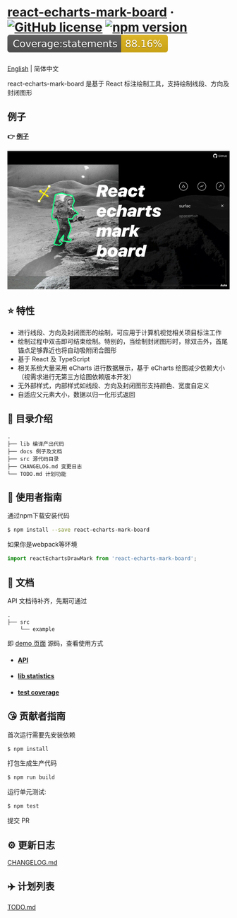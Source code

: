 # [react-echarts-mark-board](https://github.com/aute/react-echarts-mark-board) &middot; [![GitHub license](https://img.shields.io/badge/license-MIT-blue.svg)](https://github.com/aute/react-echarts-mark-board/blob/master/LICENSE) [![npm version](https://img.shields.io/npm/v/react-echarts-mark-board)](https://www.npmjs.com/package/react-echarts-mark-board)  [![coverage](./docs/coverage/badges/badge-statements.svg)](https://aute.github.io/react-echarts-mark-board/coverage/lcov-report/) 
[English](./README.md) | 简体中文

react-echarts-mark-board 是基于 React 标注绘制工具，支持绘制线段、方向及封闭图形

## 例子
#### 👉 [例子](https://aute.github.io/react-echarts-mark-board)
![demo](./demo.gif)

## ⭐️ 特性

- 进行线段、方向及封闭图形的绘制，可应用于计算机视觉相关项目标注工作
- 绘制过程中双击即可结束绘制。特别的，当绘制封闭图形时，除双击外，首尾锚点足够靠近也将自动吸附闭合图形
- 基于 React 及 TypeScript
- 相关系统大量采用 eCharts 进行数据展示，基于 eCharts 绘图减少依赖大小（视需求进行无第三方绘图依赖版本开发）
- 无外部样式，内部样式如线段、方向及封闭图形支持颜色、宽度自定义
- 自适应父元素大小，数据以归一化形式返回

## 📂 目录介绍

```
.
├── lib 编译产出代码
├── docs 例子及文档
├── src 源代码目录
├── CHANGELOG.md 变更日志
└── TODO.md 计划功能
```

## 🚀  使用者指南

通过npm下载安装代码

```bash
$ npm install --save react-echarts-mark-board
```

如果你是webpack等环境

```js
import reactEchartsDrawMark from 'react-echarts-mark-board';
```

## 📑  文档
API 文档待补齐，先期可通过

```
.
├── src
    └── example 

```
即 [demo 页面](https://aute.github.io/react-echarts-mark-board) 源码，查看使用方式

- #### [API](./api.zh-CN.md)
- #### [lib statistics](https://aute.github.io/react-echarts-mark-board/statistics)
- #### [test coverage](https://aute.github.io/react-echarts-mark-board/coverage/lcov-report/)

## 😘 贡献者指南

首次运行需要先安装依赖

```bash
$ npm install
```

打包生成生产代码

```bash
$ npm run build
```

运行单元测试:

```bash
$ npm test
```

提交 PR


## ⚙️ 更新日志
[CHANGELOG.md](./CHANGELOG.md)

## ✈️ 计划列表
[TODO.md](./TODO.md)

